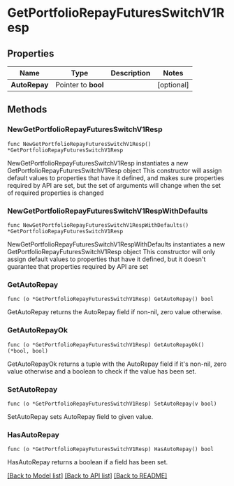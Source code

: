 # GetPortfolioRepayFuturesSwitchV1Resp

## Properties

Name | Type | Description | Notes
------------ | ------------- | ------------- | -------------
**AutoRepay** | Pointer to **bool** |  | [optional] 

## Methods

### NewGetPortfolioRepayFuturesSwitchV1Resp

`func NewGetPortfolioRepayFuturesSwitchV1Resp() *GetPortfolioRepayFuturesSwitchV1Resp`

NewGetPortfolioRepayFuturesSwitchV1Resp instantiates a new GetPortfolioRepayFuturesSwitchV1Resp object
This constructor will assign default values to properties that have it defined,
and makes sure properties required by API are set, but the set of arguments
will change when the set of required properties is changed

### NewGetPortfolioRepayFuturesSwitchV1RespWithDefaults

`func NewGetPortfolioRepayFuturesSwitchV1RespWithDefaults() *GetPortfolioRepayFuturesSwitchV1Resp`

NewGetPortfolioRepayFuturesSwitchV1RespWithDefaults instantiates a new GetPortfolioRepayFuturesSwitchV1Resp object
This constructor will only assign default values to properties that have it defined,
but it doesn't guarantee that properties required by API are set

### GetAutoRepay

`func (o *GetPortfolioRepayFuturesSwitchV1Resp) GetAutoRepay() bool`

GetAutoRepay returns the AutoRepay field if non-nil, zero value otherwise.

### GetAutoRepayOk

`func (o *GetPortfolioRepayFuturesSwitchV1Resp) GetAutoRepayOk() (*bool, bool)`

GetAutoRepayOk returns a tuple with the AutoRepay field if it's non-nil, zero value otherwise
and a boolean to check if the value has been set.

### SetAutoRepay

`func (o *GetPortfolioRepayFuturesSwitchV1Resp) SetAutoRepay(v bool)`

SetAutoRepay sets AutoRepay field to given value.

### HasAutoRepay

`func (o *GetPortfolioRepayFuturesSwitchV1Resp) HasAutoRepay() bool`

HasAutoRepay returns a boolean if a field has been set.


[[Back to Model list]](../README.md#documentation-for-models) [[Back to API list]](../README.md#documentation-for-api-endpoints) [[Back to README]](../README.md)


